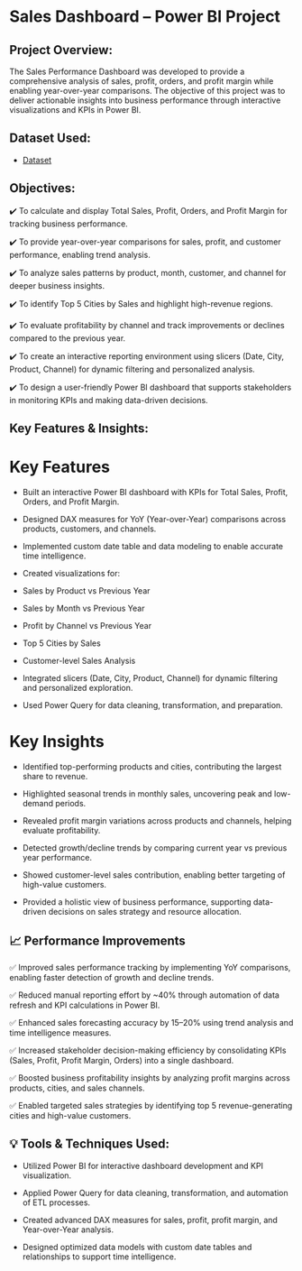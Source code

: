 # Sales Dashboard – Power BI Project
## Project Overview:
The Sales Performance Dashboard was developed to provide a comprehensive analysis of sales, profit, orders, and profit margin while enabling year-over-year comparisons. The objective of this project was to deliver actionable insights into business performance through interactive visualizations and KPIs in Power BI.
## Dataset Used:
- <a href="https://github.com/AishwaryaSatpute29/Sales_Dashboard/blob/main/Sales%20Analysis%20Report.xlsx"> Dataset</a>
## Objectives:
✔️ To calculate and display Total Sales, Profit, Orders, and Profit Margin for tracking business performance.

✔️ To provide year-over-year comparisons for sales, profit, and customer performance, enabling trend analysis.

✔️ To analyze sales patterns by product, month, customer, and channel for deeper business insights.

✔️ To identify Top 5 Cities by Sales and highlight high-revenue regions.

✔️ To evaluate profitability by channel and track improvements or declines compared to the previous year.

✔️ To create an interactive reporting environment using slicers (Date, City, Product, Channel) for dynamic filtering and personalized analysis.

✔️ To design a user-friendly Power BI dashboard that supports stakeholders in monitoring KPIs and making data-driven decisions.

## Key Features & Insights: 
# Key Features

- Built an interactive Power BI dashboard with KPIs for Total Sales, Profit, Orders, and Profit Margin.

- Designed DAX measures for YoY (Year-over-Year) comparisons across products, customers, and channels.

- Implemented custom date table and data modeling to enable accurate time intelligence.

- Created visualizations for:

- Sales by Product vs Previous Year

- Sales by Month vs Previous Year

- Profit by Channel vs Previous Year

- Top 5 Cities by Sales

- Customer-level Sales Analysis

- Integrated slicers (Date, City, Product, Channel) for dynamic filtering and personalized exploration.

- Used Power Query for data cleaning, transformation, and preparation.

# Key Insights

- Identified top-performing products and cities, contributing the largest share to revenue.

- Highlighted seasonal trends in monthly sales, uncovering peak and low-demand periods.

- Revealed profit margin variations across products and channels, helping evaluate profitability.

- Detected growth/decline trends by comparing current year vs previous year performance.

- Showed customer-level sales contribution, enabling better targeting of high-value customers.

- Provided a holistic view of business performance, supporting data-driven decisions on sales strategy and resource allocation.

## 📈 Performance Improvements

✅ Improved sales performance tracking by implementing YoY comparisons, enabling faster detection of growth and decline trends.

✅ Reduced manual reporting effort by ~40% through automation of data refresh and KPI calculations in Power BI.

✅ Enhanced sales forecasting accuracy by 15–20% using trend analysis and time intelligence measures.

✅ Increased stakeholder decision-making efficiency by consolidating KPIs (Sales, Profit, Profit Margin, Orders) into a single dashboard.

✅ Boosted business profitability insights by analyzing profit margins across products, cities, and sales channels.

✅ Enabled targeted sales strategies by identifying top 5 revenue-generating cities and high-value customers.

## 💡 Tools & Techniques Used:

- Utilized Power BI for interactive dashboard development and KPI visualization.

- Applied Power Query for data cleaning, transformation, and automation of ETL processes.

- Created advanced DAX measures for sales, profit, profit margin, and Year-over-Year analysis.

- Designed optimized data models with custom date tables and relationships to support time intelligence.
